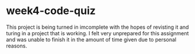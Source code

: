 # week4-code-quiz

This project is being turned in imcomplete with the hopes of revisting it and turing in a project that is working. I felt very unprepared for this assignment and was unable to finish it in the amount of time given due to personal reasons. 